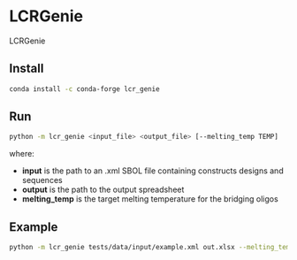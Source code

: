 # LCRGenie
LCRGenie

## Install
```bash
conda install -c conda-forge lcr_genie
```

## Run
```bash
python -m lcr_genie <input_file> <output_file> [--melting_temp TEMP]
```
where:
* **input** is the path to an .xml SBOL file containing constructs designs and sequences
* **output** is the path to the output spreadsheet
* **melting_temp** is the target melting temperature for the bridging oligos

## Example
```bash
python -m lcr_genie tests/data/input/example.xml out.xlsx --melting_temp 60.0
```
